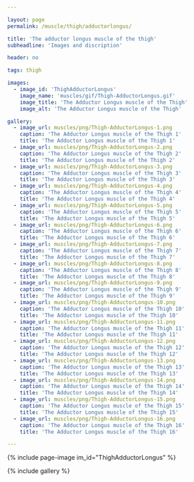 ```yaml
---

layout: page
permalink: /muscle/thigh/adductorlongus/

title: 'The adductor longus muscle of the thigh'
subheadline: 'Images and discription'

header: no

tags: thigh

images:
  - image_id: 'ThighAdductorLongus'
    image_name: 'muscles/gif/Thigh-AdductorLongus.gif'
    image_title: 'The Adductor Longus muscle of the Thigh'
    image_alt: 'The Adductor Longus muscle of the Thigh' 

gallery:
  - image_url: muscles/png/Thigh-AdductorLongus-1.png
    caption: 'The Adductor Longus muscle of the Thigh 1'
    title: 'The Adductor Longus muscle of the Thigh 1'
  - image_url: muscles/png/Thigh-AdductorLongus-2.png
    caption: 'The Adductor Longus muscle of the Thigh 2'
    title: 'The Adductor Longus muscle of the Thigh 2'
  - image_url: muscles/png/Thigh-AdductorLongus-3.png
    caption: 'The Adductor Longus muscle of the Thigh 3'
    title: 'The Adductor Longus muscle of the Thigh 3'
  - image_url: muscles/png/Thigh-AdductorLongus-4.png
    caption: 'The Adductor Longus muscle of the Thigh 4'
    title: 'The Adductor Longus muscle of the Thigh 4'
  - image_url: muscles/png/Thigh-AdductorLongus-5.png
    caption: 'The Adductor Longus muscle of the Thigh 5'
    title: 'The Adductor Longus muscle of the Thigh 5'
  - image_url: muscles/png/Thigh-AdductorLongus-6.png
    caption: 'The Adductor Longus muscle of the Thigh 6'
    title: 'The Adductor Longus muscle of the Thigh 6'
  - image_url: muscles/png/Thigh-AdductorLongus-7.png
    caption: 'The Adductor Longus muscle of the Thigh 7'
    title: 'The Adductor Longus muscle of the Thigh 7'
  - image_url: muscles/png/Thigh-AdductorLongus-8.png
    caption: 'The Adductor Longus muscle of the Thigh 8'
    title: 'The Adductor Longus muscle of the Thigh 8'
  - image_url: muscles/png/Thigh-AdductorLongus-9.png
    caption: 'The Adductor Longus muscle of the Thigh 9'
    title: 'The Adductor Longus muscle of the Thigh 9'
  - image_url: muscles/png/Thigh-AdductorLongus-10.png
    caption: 'The Adductor Longus muscle of the Thigh 10'
    title: 'The Adductor Longus muscle of the Thigh 10'
  - image_url: muscles/png/Thigh-AdductorLongus-11.png
    caption: 'The Adductor Longus muscle of the Thigh 11'
    title: 'The Adductor Longus muscle of the Thigh 11'
  - image_url: muscles/png/Thigh-AdductorLongus-12.png
    caption: 'The Adductor Longus muscle of the Thigh 12'
    title: 'The Adductor Longus muscle of the Thigh 12'
  - image_url: muscles/png/Thigh-AdductorLongus-13.png
    caption: 'The Adductor Longus muscle of the Thigh 13'
    title: 'The Adductor Longus muscle of the Thigh 13'
  - image_url: muscles/png/Thigh-AdductorLongus-14.png
    caption: 'The Adductor Longus muscle of the Thigh 14'
    title: 'The Adductor Longus muscle of the Thigh 14'
  - image_url: muscles/png/Thigh-AdductorLongus-15.png
    caption: 'The Adductor Longus muscle of the Thigh 15'
    title: 'The Adductor Longus muscle of the Thigh 15'
  - image_url: muscles/png/Thigh-AdductorLongus-16.png
    caption: 'The Adductor Longus muscle of the Thigh 16'
    title: 'The Adductor Longus muscle of the Thigh 16'

---
```


{% include page-image im_id="ThighAdductorLongus" %}

{% include gallery %}
